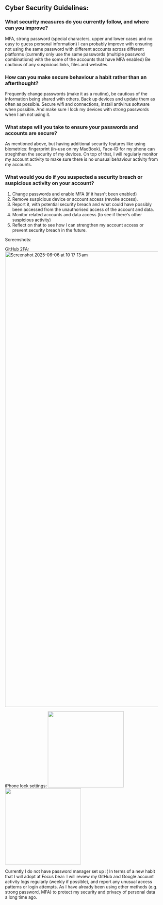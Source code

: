## Cyber Security Guidelines:

### What security measures do you currently follow, and where can you improve?
MFA, strong password (special characters, upper and lower cases and no easy to guess personal information)
I can probably improve with ensuring not using the same password with different accounts across different platforms (currently only use the same passwords (multiple password combinations) with the some of the accounts that have MFA enabled)
Be cautious of any suspicious links, files and websites.

### How can you make secure behaviour a habit rather than an afterthought?
Frequently change passwords (make it as a routine), be cautious of the information being shared with others.
Back up devices and update them as often as possible. Secure wifi and connections, install antivirus software when possible. And make sure I lock my devices with strong passwords when I am not using it.

### What steps will you take to ensure your passwords and accounts are secure?
As mentioned above, but having additional security features like using biometrics: fingerprint (in-use on my MacBook), Face-ID for my phone can streghthen the security of my devices. 
On top of that, I will regularly monitor my account activity to make sure there is no unusual behaviour activity from my accounts. 

### What would you do if you suspected a security breach or suspicious activity on your account?
1. Change passwords and enable MFA (if it hasn't been enabled)
2. Remove suspicious device or account access (revoke access).
3. Report it, with potential security breach and what could have possibly been accessed from the unauthorised access of the account and data.
4. Monitor related accounts and data access (to see if there's other suspicious activity)
5. Reflect on that to see how I can strengthen my account access or prevent security breach in the future.

Screenshots:

GitHub 2FA:
<img width="1496" alt="Screenshot 2025-06-06 at 10 17 13 am" src="https://github.com/user-attachments/assets/2cdbda22-9c9a-47fc-a6a1-d4edefe9e666" />

iPhone lock settings:
[<img src="https://github.com/user-attachments/assets/f5ede230-fdd8-4153-b878-3cc4f21363a1" width="250"/>](https://github.com/user-attachments/assets/f5ede230-fdd8-4153-b878-3cc4f21363a1)
[<img src="https://github.com/user-attachments/assets/eb4b8e3f-d9cd-4f56-b725-4f3921ededb2" width="250"/>](https://github.com/user-attachments/assets/eb4b8e3f-d9cd-4f56-b725-4f3921ededb2)

Currently I do not have password manager set up :(
In terms of a new habit that I will adopt at Focus bear:
I will review my GitHub and Google account activity logs regularly (weekly if possible), and report any unusual access patterns or login attempts. As I have already been using other methods (e.g. strong password, MFA) to protect my security and privacy of personal data a long time ago.


